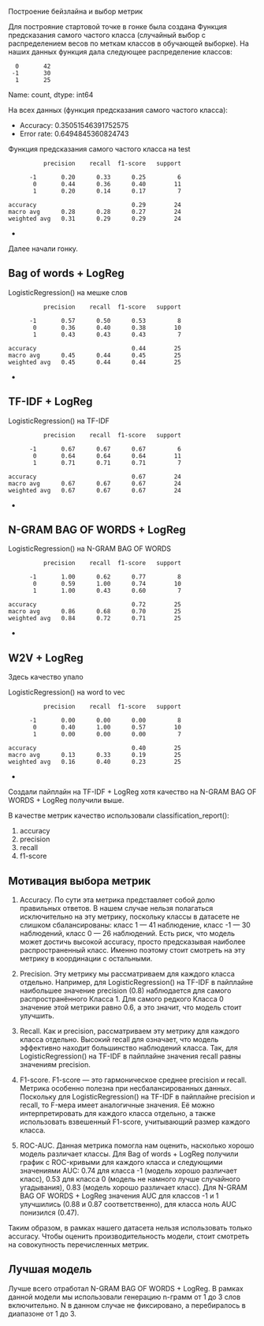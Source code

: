 Построение бейзлайна и выбор метрик

Для построяние стартовой точке в гонке была создана Функция предсказания самого частого класса (случайный выбор с распределением весов по меткам классов в  обучающей выборке).
На наших данных функция дала следующее распределение классов:

      0       42 
     -1       30
      1       25
 
Name: count, dtype: int64
 
На всех данных (функция предсказания самого частого класса):
- Accuracy: 0.35051546391752575
- Error rate: 0.6494845360824743


Функция предсказания самого частого класса на test

              precision    recall  f1-score   support

          -1       0.20      0.33      0.25         6
           0       0.44      0.36      0.40        11
           1       0.20      0.14      0.17         7

    accuracy                           0.29        24
    macro avg      0.28      0.28      0.27        24
    weighted avg   0.31      0.29      0.29        24


+
Далее начали гонку.
## Bag of words + LogReg

LogisticRegression() на мешке слов

              precision    recall  f1-score   support

          -1       0.57      0.50      0.53         8
           0       0.36      0.40      0.38        10
           1       0.43      0.43      0.43         7

    accuracy                           0.44        25
    macro avg      0.45      0.44      0.45        25
    weighted avg   0.45      0.44      0.44        25



+

## TF-IDF + LogReg
LogisticRegression() на TF-IDF

              precision    recall  f1-score   support

          -1       0.67      0.67      0.67         6
           0       0.64      0.64      0.64        11
           1       0.71      0.71      0.71         7

    accuracy                           0.67        24
    macro avg      0.67      0.67      0.67        24
    weighted avg   0.67      0.67      0.67        24

+

## N-GRAM BAG OF WORDS + LogReg

LogisticRegression() на N-GRAM BAG OF WORDS

              precision    recall  f1-score   support

          -1       1.00      0.62      0.77         8
           0       0.59      1.00      0.74        10
           1       1.00      0.43      0.60         7

    accuracy                           0.72        25
    macro avg      0.86      0.68      0.70        25
    weighted avg   0.84      0.72      0.71        25

+
## W2V + LogReg

Здесь качество упало

LogisticRegression() на word to vec

              precision    recall  f1-score   support

          -1       0.00      0.00      0.00         8
           0       0.40      1.00      0.57        10
           1       0.00      0.00      0.00         7

    accuracy                           0.40        25
    macro avg      0.13      0.33      0.19        25
    weighted avg   0.16      0.40      0.23        25

+
Создали пайплайн на TF-IDF + LogReg хотя качество на N-GRAM BAG OF WORDS + LogReg получили выше.

В качестве метрик качество использовали classification_report():
1) accuracy 
2) precision 
3) recall
4) f1-score


## Мотивация выбора метрик

1. Accuracy. По сути эта метрика представляет собой долю правильных ответов. В нашем случае нельзя полагаться исключительно на эту метрику, поскольку классы в датасете не слишком сбалансированы: класс 1 — 41 наблюдение, класс -1 — 30 наблюдений, класс 0 — 26 наблюдений. Есть риск, что модель может достичь высокой accuracy, просто предсказывая наиболее распространенный класс. Именно поэтому стоит смотреть на эту метрику в координации с остальными.

2. Precision. Эту метрику мы рассматриваем для каждого класса отдельно. Например, для LogisticRegression() на TF-IDF в пайплайне наибольшее значение precision (0.8) наблюдается для самого распространённого Класса 1. Для самого редкого Класса 0 значение этой метрики равно 0.6, а это значит, что модель стоит улучшить. 

3. Recall. Как и precision, рассматриваем эту метрику для каждого класса отдельно. Высокий recall для означает, что модель эффективно находит большинство наблюдений класса. Так, для LogisticRegression() на TF-IDF в пайплайне значения recall равны значениям precision.

4. F1-score. F1-score — это гармоническое среднее precision и recall. Метрика особенно полезна при несбалансированных данных. Поскольку для LogisticRegression() на TF-IDF в пайплайне precision и recall, то F-мера имеет аналогичные значения. Её можно интерпретировать для каждого класса отдельно, а также использовать взвешенный F1-score, учитывающий размер каждого класса.

5. ROC-AUC. Данная метрика помогла нам оценить, насколько хорошо модель различает классы. Для Bag of words + LogReg получили график с ROC-кривыми для каждого класса и следующими значениями AUC: 0.74 для класса -1 (модель хорошо различает класс), 0.53 для класса 0 (модель не намного лучше случайного угадывания), 0.83 (модель хорошо различает класс). Для N-GRAM BAG OF WORDS + LogReg значения AUC для классов -1 и 1 улучшились (0.88 и 0.87 соответственно), для класса ноль AUC понизился (0.47).

Таким образом, в рамках нашего датасета нельзя использовать только accuracy. Чтобы оценить производительность модели, стоит смотреть на совокупность перечисленных метрик.

## Лучшая модель

Лучше всего отработал N-GRAM BAG OF WORDS + LogReg. В рамках данной модели мы использовали генерацию n-грамм от 1 до 3 слов включительно. N в данном случае не фиксировано, а перебиралось в диапазоне от 1 до 3.
